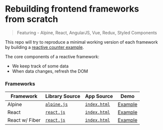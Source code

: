 # Rebuilding frontend frameworks from scratch

> Featuring - Alpine, React, AngularJS, Vue, Redux, Styled Components

This repo will try to reproduce a minimal working version of each framework by building a [reactive counter example](https://webcomponents.dev/blog/all-the-ways-to-make-a-web-component/).

The core components of a reactive framework:

- We keep track of some data
- When data changes, refresh the DOM

### Frameworks

| Framework      | Library Source                       | App Source                               | Demo                                                          |
| -------------- | ------------------------------------ | ---------------------------------------- | ------------------------------------------------------------- |
| Alpine         | [`alpine.js`](./alpine/alpine.js)    | [`index.html`](./alpine/index.html)      | [Example](https://tehkaiyu.github.io/frameworks/alpine/)      |
| React          | [`react.js`](./react/react.js)       | [`index.html`](./react/index.html)       | [Example](https://tehkaiyu.github.io/frameworks/react/)       |
| React w/ Fiber | [`react.js`](./react-fiber/react.js) | [`index.html`](./react-fiber/index.html) | [Example](https://tehkaiyu.github.io/frameworks/react-fiber/) |
